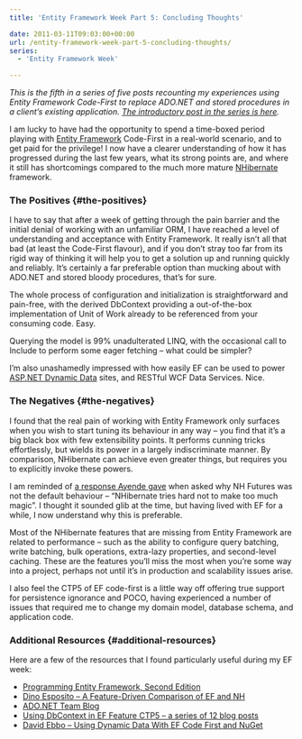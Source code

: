 ```yaml
---
title: 'Entity Framework Week Part 5: Concluding Thoughts'

date: 2011-03-11T09:03:00+00:00
url: /entity-framework-week-part-5-concluding-thoughts/
series:
  - 'Entity Framework Week'

---
```

_This is the fifth in a series of five posts recounting my experiences using Entity Framework Code-First to replace ADO.NET and stored procedures in a client’s existing application. [The introductory post in the series is here][1]._

I am lucky to have had the opportunity to spend a time-boxed period playing with [Entity Framework][2] Code-First in a real-world scenario, and to get paid for the privilege! I now have a clearer understanding of how it has progressed during the last few years, what its strong points are, and where it still has shortcomings compared to the much more mature [NHibernate][3] framework.

### The Positives {#the-positives}

I have to say that after a week of getting through the pain barrier and the initial denial of working with an unfamiliar ORM, I have reached a level of understanding and acceptance with Entity Framework. It really isn’t all that bad (at least the Code-First flavour), and if you don’t stray too far from its rigid way of thinking it will help you to get a solution up and running quickly and reliably. It’s certainly a far preferable option than mucking about with ADO.NET and stored bloody procedures, that’s for sure.

The whole process of configuration and initialization is straightforward and pain-free, with the derived DbContext providing a out-of-the-box implementation of Unit of Work already to be referenced from your consuming code. Easy.

Querying the model is 99% unadulterated LINQ, with the occasional call to Include to perform some eager fetching – what could be simpler?

I’m also unashamedly impressed with how easily EF can be used to power [ASP.NET Dynamic Data][4] sites, and RESTful WCF Data Services. Nice.

### The Negatives {#the-negatives}

I found that the real pain of working with Entity Framework only surfaces when you wish to start tuning its behaviour in any way – you find that it’s a big black box with few extensibility points. It performs cunning tricks effortlessly, but wields its power in a largely indiscriminate manner. By comparison, NHibernate can achieve even greater things, but requires you to explicitly invoke these powers.

I am reminded of [a response Ayende gave][5] when asked why NH Futures was not the default behaviour – “NHibernate tries hard not to make too much magic”. I thought it sounded glib at the time, but having lived with EF for a while, I now understand why this is preferable.

Most of the NHibernate features that are missing from Entity Framework are related to performance – such as the ability to configure query batching, write batching, bulk operations, extra-lazy properties, and second-level caching. These are the features you’ll miss the most when you’re some way into a project, perhaps not until it’s in production and scalability issues arise.

I also feel the CTP5 of EF code-first is a little way off offering true support for persistence ignorance and POCO, having experienced a number of issues that required me to change my domain model, database schema, and application code.

### Additional Resources {#additional-resources}

Here are a few of the resources that I found particularly useful during my EF week:

  * [Programming Entity Framework, Second Edition][6]
  * [Dino Esposito – A Feature-Driven Comparison of EF and NH][7]
  * [ADO.NET Team Blog][8]
  * [Using DbContext in EF Feature CTP5 – a series of 12 blog posts][9]
  * [David Ebbo – Using Dynamic Data With EF Code First and NuGet][10]

 [1]: https://blog.iannelson.uk/entity-framework-week-part-1-introduction-configuration-and-initialization/
 [2]: http://msdn.microsoft.com/en-us/library/bb399572.aspx
 [3]: http://www.nhforge.org
 [4]: http://www.asp.net/dynamicdata
 [5]: http://ayende.com/Blog/archive/2009/04/27/nhibernate-futures.aspx#30714
 [6]: http://amzn.to/1ffRzv4
 [7]: http://dotnetslackers.com/articles/ado_net/A-Feature-driven-Comparison-of-Entity-Framework-and-NHibernate-Multiple-Databases.aspx
 [8]: http://blogs.msdn.com/b/adonet/
 [9]: http://blogs.msdn.com/b/adonet/archive/2011/01/27/using-dbcontext-in-ef-feature-ctp5-part-1-introduction-and-model.aspx
 [10]: http://blog.davidebbo.com/2011/01/using-dynamic-data-with-ef-code-first.html